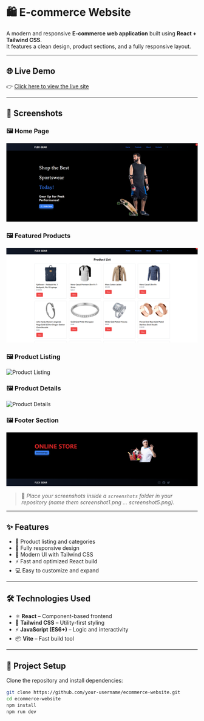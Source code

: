 # 🛍️ E-commerce Website

A modern and responsive **E-commerce web application** built using **React + Tailwind CSS**.  
It features a clean design, product sections, and a fully responsive layout.

---

## 🌐 Live Demo  
👉 [Click here to view the live site](https://ecommerce-website-kl.netlify.app/)

---

## 📸 Screenshots  

### 🖼️ Home Page
![Home Page](https://github.com/kenithleon/ecommerce-website-design/blob/bba1b7e9648540310477eb4380d9133b20d95d97/Screenshot%202025-09-19%20102613.png)

### 🖼️ Featured Products
![Featured Products](https://github.com/kenithleon/ecommerce-website-design/blob/6f8976b9aafb1fdc38d3fba98ef7ae9e5fb18feb/Screenshot%202025-09-19%20102826.png)

### 🖼️ Product Listing
![Product Listing](screenshots/screenshot3.png)

### 🖼️ Product Details
![Product Details](screenshots/screenshot4.png)

### 🖼️ Footer Section
![Footer](https://github.com/kenithleon/ecommerce-website-design/blob/1fb6542396aa91169e43ef7dea2d6ac27ac380b8/Screenshot%202025-09-19%20102651.png)

> 📝 *Place your screenshots inside a `screenshots` folder in your repository (name them screenshot1.png ... screenshot5.png).*

---

## ✨ Features
- 🛒 Product listing and categories  
- 📱 Fully responsive design  
- 🎨 Modern UI with Tailwind CSS  
- ⚡ Fast and optimized React build  
- 💻 Easy to customize and expand

---

## 🛠️ Technologies Used
- ⚛️ **React** – Component-based frontend  
- 🎨 **Tailwind CSS** – Utility-first styling  
- ⚡ **JavaScript (ES6+)** – Logic and interactivity  
- 📦 **Vite** – Fast build tool

---

## 📂 Project Setup

Clone the repository and install dependencies:

```bash
git clone https://github.com/your-username/ecommerce-website.git
cd ecommerce-website
npm install
npm run dev
